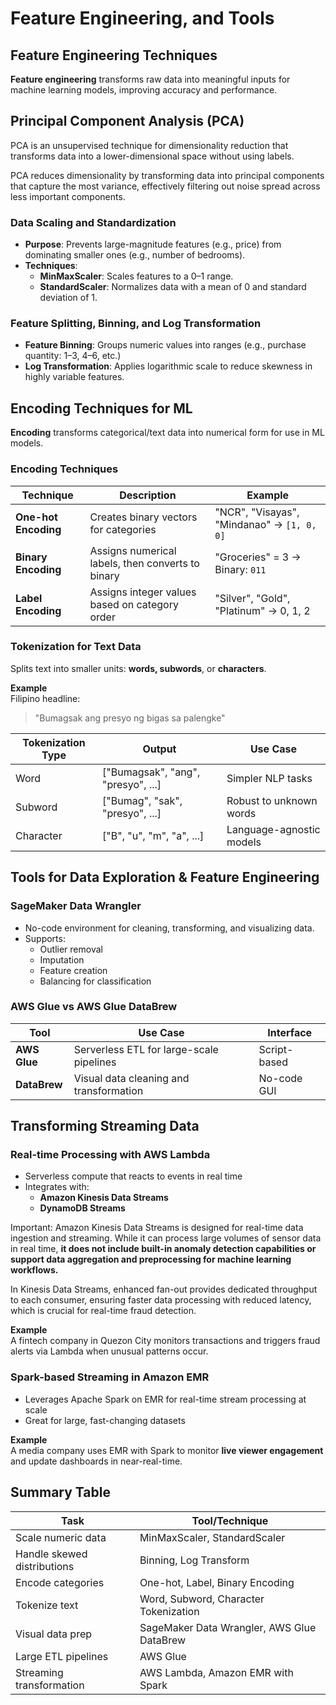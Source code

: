 # Feature Engineering, and Tools

## Feature Engineering Techniques

**Feature engineering** transforms raw data into meaningful inputs for machine learning models, improving accuracy and performance.

## Principal Component Analysis (PCA)

PCA is an unsupervised technique for dimensionality reduction that transforms data into a lower-dimensional space without using labels.

PCA reduces dimensionality by transforming data into principal components that capture the most variance, effectively filtering out noise spread across less important components.

### Data Scaling and Standardization

- **Purpose**: Prevents large-magnitude features (e.g., price) from dominating smaller ones (e.g., number of bedrooms).
- **Techniques**:
  - **MinMaxScaler**: Scales features to a 0–1 range.
  - **StandardScaler**: Normalizes data with a mean of 0 and standard deviation of 1.

### Feature Splitting, Binning, and Log Transformation

- **Feature Binning**: Groups numeric values into ranges (e.g., purchase quantity: 1–3, 4–6, etc.)
- **Log Transformation**: Applies logarithmic scale to reduce skewness in highly variable features.

## Encoding Techniques for ML

**Encoding** transforms categorical/text data into numerical form for use in ML models.


### Encoding Techniques

| Technique        | Description | Example |
|------------------|-------------|---------|
| **One-hot Encoding** | Creates binary vectors for categories | "NCR", "Visayas", "Mindanao" → `[1, 0, 0]` |
| **Binary Encoding**  | Assigns numerical labels, then converts to binary | "Groceries" = 3 → Binary: `011` |
| **Label Encoding**   | Assigns integer values based on category order | "Silver", "Gold", "Platinum" → 0, 1, 2 |

### Tokenization for Text Data

Splits text into smaller units: **words, subwords**, or **characters**.

**Example**  
Filipino headline:  
> "Bumagsak ang presyo ng bigas sa palengke"

| Tokenization Type | Output | Use Case |
|-------------------|--------|----------|
| Word              | ["Bumagsak", "ang", "presyo", ...] | Simpler NLP tasks |
| Subword           | ["Bumag", "sak", "presyo", ...]    | Robust to unknown words |
| Character         | ["B", "u", "m", "a", ...]          | Language-agnostic models |

## Tools for Data Exploration & Feature Engineering

### **SageMaker Data Wrangler**

- No-code environment for cleaning, transforming, and visualizing data.
- Supports:
  - Outlier removal
  - Imputation
  - Feature creation
  - Balancing for classification

### AWS Glue vs AWS Glue DataBrew

| Tool       | Use Case | Interface |
|------------|----------|-----------|
| **AWS Glue** | Serverless ETL for large-scale pipelines | Script-based |
| **DataBrew** | Visual data cleaning and transformation | No-code GUI |

## Transforming Streaming Data

### Real-time Processing with AWS Lambda

- Serverless compute that reacts to events in real time
- Integrates with:
  - **Amazon Kinesis Data Streams**
  - **DynamoDB Streams**

Important: Amazon Kinesis Data Streams is designed for real-time data ingestion and streaming. While it can process large volumes of sensor data in real time, **it does not include built-in anomaly detection capabilities or support data aggregation and preprocessing for machine learning workflows.**

In Kinesis Data Streams, enhanced fan-out provides dedicated throughput to each consumer, ensuring faster data processing with reduced latency, which is crucial for real-time fraud detection.

**Example**  
A fintech company in Quezon City monitors transactions and triggers fraud alerts via Lambda when unusual patterns occur.

### Spark-based Streaming in Amazon EMR

- Leverages Apache Spark on EMR for real-time stream processing at scale
- Great for large, fast-changing datasets

**Example**  
A media company uses EMR with Spark to monitor **live viewer engagement** and update dashboards in near-real-time.

## Summary Table

| Task                      | Tool/Technique                                      |
|---------------------------|-----------------------------------------------------|
| Scale numeric data        | MinMaxScaler, StandardScaler                        |
| Handle skewed distributions | Binning, Log Transform                            |
| Encode categories         | One-hot, Label, Binary Encoding                    |
| Tokenize text             | Word, Subword, Character Tokenization               |
| Visual data prep          | SageMaker Data Wrangler, AWS Glue DataBrew         |
| Large ETL pipelines       | AWS Glue                                            |
| Streaming transformation  | AWS Lambda, Amazon EMR with Spark                  |

